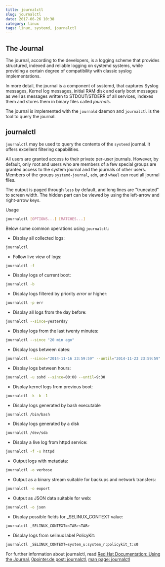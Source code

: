 ```yaml
---
title: journalctl
slug: journalctl
date: 2017-06-26 10:38
category: linux
tags: linux, systemd, journalctl
---
```


## The Journal

The journal, according to the developers, is a logging scheme that provides structured, indexed and reliable logging on systemd systems, while providing a certain degree of compatibility with classic syslog implementations.

In more detail, the journal is a component of systemd, that captures Syslog messages, Kernel log messages, initial RAM disk and early boot messages as well as messages written to STDOUT/STDERR of all services, indexes them and stores them in binary files called _journals_.

The journal is implemented with the `journald` daemon and `journalctl` is the tool to query the journal.

## journalctl

`journalctl` may be used to query the contents of the `systemd` journal. It offers excellent filtering capabilities.

All users are granted access to their private per-user journals. However, by default, only root and users who are members of a few special groups are granted access to the system journal and the journals of other users. Members of the groups `systemd-journal`, `adm`, and `wheel` can read all journal files.

The output is paged through `less` by default, and long lines are "truncated" to screen width. The hidden part can be viewed by using the left-arrow and right-arrow keys.

Usage
```bash
journalctl [OPTIONS...] [MATCHES...]
```

Below some common operations using `journalctl`:

- Display all collected logs:
```bash
journalctl
```

- Follow live view of logs:
```bash
journalctl -f
```

- Display logs of current boot:
```bash
journalctl -b
```

- Display logs filtered by priority _error_ or higher:
```bash
journalctl -p err
```

- Display all logs from the day before:
```bash
journalctl --since=yesterday
```

- Display logs from the last twenty minutes:
```bash
journalctl --since "20 min ago"
```

- Display logs between dates:
```bash
journalctl --since="2014-11-16 23:59:59" --until="2014-11-23 23:59:59"
```

- Display logs between hours:
```bash
journalctl -u sshd --since=00:00 --until=9:30
```

- Display kernel logs from previous boot:
```bash
journalctl -k -b -1
```

- Display logs generated by bash executable
```bash
journalctl /bin/bash
```

- Display logs generated by a disk
```bash
journalctl /dev/sda
```

- Display a live log from httpd service:
```bash
journalctl -f -u httpd
```

- Output logs with metadata:
```bash
journalctl -o verbose
```

- Output as a binary stream suitable for backups and network transfers:
```bash
journalctl -o export
```

- Output as JSON data suitable for web:
```bash
journalctl -o json
```

- Display possible fields for _SELINUX_CONTEXT value:
```bash
journalctl _SELINUX_CONTEXT=<TAB><TAB>
```

- Display logs from selinux label PolicyKit:
```bash
journalctl _SELINUX_CONTEXT=system_u:system_r:policykit_t:s0
```

For further information about journalctl, read [Red Hat Documentation: Using the Journal](https://access.redhat.com/documentation/en-US/Red_Hat_Enterprise_Linux/7/html/System_Administrators_Guide/s1-Using_the_Journal.html), [0pointer.de post: journalctl](http://0pointer.de/blog/projects/journalctl.html), [man page: journalctl](https://www.freedesktop.org/software/systemd/man/journalctl.html)
